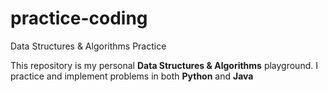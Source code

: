 # practice-coding
Data Structures &amp; Algorithms Practice

This repository is my personal **Data Structures & Algorithms** playground.
I practice and implement problems in both **Python** and **Java**
